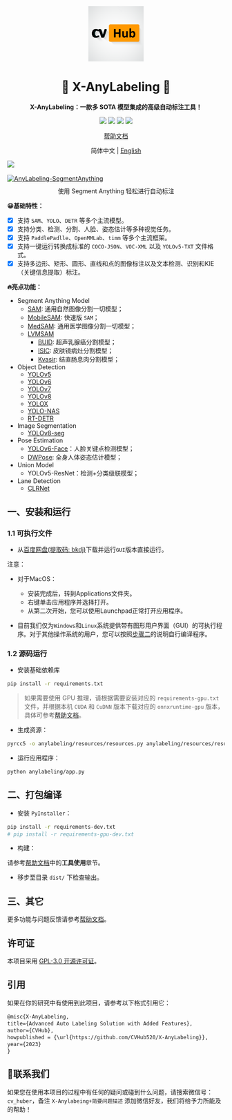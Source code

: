 <p align="center">
  <img alt="X-AnyLabeling" style="width: 128px; max-width: 100%; height: auto;" src="https://github.com/CVHub520/Resources/blob/main/X-Anylabeling/logo.png"/>
  <h1 align="center"> 💫 X-AnyLabeling 💫</h1>
  <p align="center"><b>X-AnyLabeling：一款多 SOTA 模型集成的高级自动标注工具！</b></p>
</p>

<p align="center">
    <a href="./LICENSE"><img src="https://img.shields.io/badge/License-LGPL%20v3-blue.svg"></a>
    <a href=""><img src="https://img.shields.io/badge/python-3.7+-aff.svg"></a>
    <a href=""><img src="https://img.shields.io/badge/os-linux%2C%20win%2C%20mac-pink.svg"></a>
    <a href="https://github.com/CVHub520/X-AnyLabeling/stargazers"><img src="https://img.shields.io/github/stars/CVHub520/X-AnyLabeling?color=ccf"></a>
</p>

<div align="center">


[帮助文档](./docs/Q&A.md)

简体中文 | [English](README_us-EN.md)

</div>

![](https://user-images.githubusercontent.com/18329471/234640541-a6a65fbc-d7a5-4ec3-9b65-55305b01a7aa.png)

<a href="https://www.bilibili.com/video/BV1AV4y1U7h3/?spm_id_from=333.999.0.0">
  <img style="width: 800px; margin-left: auto; margin-right: auto; display: block;" alt="AnyLabeling-SegmentAnything" src="https://github.com/CVHub520/Resources/blob/main/X-Anylabeling/demo.gif"/>
</a>
<p style="text-align: center; margin-top: 10px;">使用 Segment Anything 轻松进行自动标注</p>


**😀基础特性：**

- [x] 支持 `SAM`、`YOLO`、`DETR` 等多个主流模型。
- [x] 支持分类、检测、分割、人脸、姿态估计等多种视觉任务。
- [x] 支持 `PaddlePadlle`、`OpenMMLab`、`timm` 等多个主流框架。
- [x] 支持一键运行转换成标准的 `COCO-JSON`、`VOC-XML` 以及 `YOLOv5-TXT` 文件格式。
- [x] 支持多边形、矩形、圆形、直线和点的图像标注以及文本检测、识别和KIE（关键信息提取）标注。

**🔥亮点功能：**

- Segment Anything Model
  - [SAM](https://arxiv.org/abs/2304.02643): 通用自然图像分割一切模型；
  - [MobileSAM](https://arxiv.org/abs/2306.14289): 快速版 `SAM`；
  - [MedSAM](https://arxiv.org/abs/2304.12306): 通用医学图像分割一切模型；
  - [LVMSAM](https://arxiv.org/abs/2306.11925)
      - [BUID](https://github.com/CVHub520/X-AnyLabeling/tree/main/assets/examples/buid): 超声乳腺癌分割模型；
      - [ISIC](https://github.com/CVHub520/X-AnyLabeling/tree/main/assets/examples/isic): 皮肤镜病灶分割模型；
      - [Kvasir](https://github.com/CVHub520/X-AnyLabeling/tree/main/assets/examples/kvasir): 结直肠息肉分割模型；
- Object Detection
  - [YOLOv5](https://github.com/ultralytics/yolov5)
  - [YOLOv6](https://github.com/meituan/YOLOv6)
  - [YOLOv7](https://github.com/WongKinYiu/yolov7)
  - [YOLOv8](https://github.com/ultralytics/ultralytics)
  - [YOLOX](https://github.com/Megvii-BaseDetection/YOLOX)
  - [YOLO-NAS](https://github.com/Deci-AI/super-gradients/tree/master)
  - [RT-DETR](https://github.com/PaddlePaddle/PaddleDetection/blob/develop/configs/rtdetr/README.md)
- Image Segmentation
  - [YOLOv8-seg](https://github.com/ultralytics/ultralytics)
- Pose Estimation
  - [YOLOv6-Face](https://github.com/meituan/YOLOv6/tree/yolov6-face)：人脸关键点检测模型；
  - [DWPose](https://github.com/IDEA-Research/DWPose/tree/main): 全身人体姿态估计模型；
- Union Model
  - YOLOv5-ResNet：检测+分类级联模型；
- Lane Detection
  - [CLRNet](https://github.com/Turoad/CLRNet) 


## 一、安装和运行

### 1.1 可执行文件

- 从[百度网盘(提取码: bkdj)](https://pan.baidu.com/s/1cJeRE2wdiYDy05pb5_JqYQ?pwd=bkdj)下载并运行`GUI`版本直接运行。

注意：
- 对于MacOS：
  -  安装完成后，转到Applications文件夹。
  - 右键单击应用程序并选择打开。
  - 从第二次开始，您可以使用Launchpad正常打开应用程序。

- 目前我们仅为`Windows`和`Linux`系统提供带有图形用户界面（GUI）的可执行程序。对于其他操作系统的用户，您可以按照[步骤二](#build)的说明自行编译程序。


### 1.2 源码运行

- 安装基础依赖库

```bash
pip install -r requirements.txt
```

> 如果需要使用 GPU 推理，请根据需要安装对应的 `requirements-gpu.txt` 文件，并根据本机 `CUDA` 和 `CuDNN` 版本下载对应的 `onnxruntime-gpu` 版本，具体可参考[帮助文档](./docs/Q&A.md)。

- 生成资源：

```bash
pyrcc5 -o anylabeling/resources/resources.py anylabeling/resources/resources.qrc
```

- 运行应用程序：

```bash
python anylabeling/app.py
```

## 二、<span id="build">打包编译</span>

- 安装 `PyInstaller`：

```bash
pip install -r requirements-dev.txt
# pip install -r requirements-gpu-dev.txt
```

- 构建：

请参考[帮助文档](./docs/Q&A.md)中的**工具使用**章节。

- 移步至目录 `dist/` 下检查输出。

## 三、其它

更多功能与问题反馈请参考[帮助文档](./docs/Q&A.md)。

## 许可证

本项目采用 [GPL-3.0 开源许可证](./LICENSE)。

## 引用

如果在你的研究中有使用到此项目，请参考以下格式引用它：

```
@misc{X-AnyLabeling,
title={Advanced Auto Labeling Solution with Added Features},
author={CVHub},
howpublished = {\url{https://github.com/CVHub520/X-AnyLabeling}},
year={2023}
}
```

## 👋联系我们

如果您在使用本项目的过程中有任何的疑问或碰到什么问题，请搜索微信号：`cv_huber`，备注 `X-Anylabeing+简要问题描述` 添加微信好友，我们将给予力所能及的帮助！